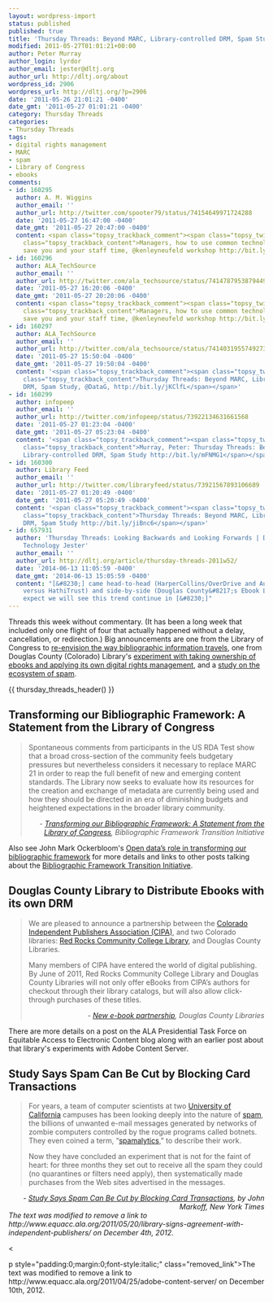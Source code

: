 ```yaml
---
layout: wordpress-import
status: published
published: true
title: 'Thursday Threads: Beyond MARC, Library-controlled DRM, Spam Study'
modified: 2011-05-27T01:01:21+00:00
author: Peter Murray
author_login: lyrdor
author_email: jester@dltj.org
author_url: http://dltj.org/about
wordpress_id: 2906
wordpress_url: http://dltj.org/?p=2906
date: '2011-05-26 21:01:21 -0400'
date_gmt: '2011-05-27 01:01:21 -0400'
category: Thursday Threads
categories:
- Thursday Threads
tags:
- digital rights management
- MARC
- spam
- Library of Congress
- ebooks
comments:
- id: 160295
  author: A. M. Wiggins
  author_email: ''
  author_url: http://twitter.com/spooter79/status/74154649971724288
  date: '2011-05-27 16:47:00 -0400'
  date_gmt: '2011-05-27 20:47:00 -0400'
  content: <span class="topsy_trackback_comment"><span class="topsy_twitter_username"><span
    class="topsy_trackback_content">Managers, how to use common technology tools to
    save you and your staff time, @kenleyneufeld workshop http://bit.ly/jKClfL</span></span>
- id: 160296
  author: ALA_TechSource
  author_email: ''
  author_url: http://twitter.com/ala_techsource/status/74147879538794496
  date: '2011-05-27 16:20:06 -0400'
  date_gmt: '2011-05-27 20:20:06 -0400'
  content: <span class="topsy_trackback_comment"><span class="topsy_twitter_username"><span
    class="topsy_trackback_content">Managers, how to use common technology tools to
    save you and your staff time, @kenleyneufeld workshop http://bit.ly/jKClfL</span></span>
- id: 160297
  author: ALA_TechSource
  author_email: ''
  author_url: http://twitter.com/ala_techsource/status/74140319557492736
  date: '2011-05-27 15:50:04 -0400'
  date_gmt: '2011-05-27 19:50:04 -0400'
  content: '<span class="topsy_trackback_comment"><span class="topsy_twitter_username"><span
    class="topsy_trackback_content">Thursday Threads: Beyond MARC, Library-controlled
    DRM, Spam Study, @DataG, http://bit.ly/jKClfL</span></span>'
- id: 160299
  author: infopeep
  author_email: ''
  author_url: http://twitter.com/infopeep/status/73922134631661568
  date: '2011-05-27 01:23:04 -0400'
  date_gmt: '2011-05-27 05:23:04 -0400'
  content: '<span class="topsy_trackback_comment"><span class="topsy_twitter_username"><span
    class="topsy_trackback_content">Murray, Peter: Thursday Threads: Beyond MARC,
    Library-controlled DRM, Spam Study http://bit.ly/mFNMG1</span></span>'
- id: 160300
  author: Library Feed
  author_email: ''
  author_url: http://twitter.com/libraryfeed/status/73921567893106689
  date: '2011-05-27 01:20:49 -0400'
  date_gmt: '2011-05-27 05:20:49 -0400'
  content: '<span class="topsy_trackback_comment"><span class="topsy_twitter_username"><span
    class="topsy_trackback_content">Thursday Threads: Beyond MARC, Library-controlled
    DRM, Spam Study http://bit.ly/jiBnc6</span></span>'
- id: 657931
  author: 'Thursday Threads: Looking Backwards and Looking Forwards | Disruptive Library
    Technology Jester'
  author_email: ''
  author_url: http://dltj.org/article/thursday-threads-2011w52/
  date: '2014-06-13 11:05:59 -0400'
  date_gmt: '2014-06-13 15:05:59 -0400'
  content: "[&#8230;] came head-to-head (HarperCollins/OverDrive and Authors Guild
    versus HathiTrust) and side-by-side (Douglas County&#8217;s Ebook Lending). I
    expect we will see this trend continue in [&#8230;]"
---
```


<p>Threads this week without commentary.  (It has been a long week that included only one flight of four that actually happened without a delay, cancellation, or redirection.)  Big announcements are one from the Library of Congress to <a href="#p2906-replace-marc">re-envision the way bibliographic information travels</a>, one from Douglas County (Colorado) Library's <a href="#p2906-cipa-dcl">experiment with taking ownership of ebooks and applying its own digital rights management</a>, and a <a href="#p2906-spam">study on the ecosystem of spam</a>.</p>
{{ thursday_threads_header() }}
<h2 id="p2906-replace-marc">Transforming our Bibliographic Framework: A Statement from the Library of Congress</h2>
<blockquote><p>Spontaneous comments from participants in the US RDA Test show that a broad cross-section of the community feels budgetary pressures but nevertheless considers it necessary to replace MARC 21 in order to reap the full benefit of new and emerging content standards.  The Library now seeks to evaluate how its resources for the creation and exchange of metadata are currently being used and how they should be directed in an era of diminishing budgets and heightened expectations in the broader library community.
<div style="text-align: right; width: 100%;"><cite>- <a href="http://www.loc.gov/marc/transition/news/framework-051311.html" title="Transforming our Bibliographic Framework: A Statement from the Library of Congress">Transforming our Bibliographic Framework: A Statement from the Library of Congress</a>, Bibliographic Framework Transition Initiative</cite></div>
</blockquote>
<p>Also see John Mark Ockerbloom's <a href="http://everybodyslibraries.com/2011/05/24/open-datas-role-in-transforming-our-bibliographic-framework/" title="Open data&rsquo;s role in transforming our bibliographic framework &laquo; Everybody's Libraries">Open data&rsquo;s role in transforming our bibliographic framework</a> for more details and links to other posts talking about the <a href="http://www.loc.gov/marc/transition/index.html" title="Bibliographic Framework Transition Initiative | Library of Congress">Bibliographic Framework Transition Initiative</a>.</p>
<h2 id="p2906-cipa-dcl">Douglas County Library to Distribute Ebooks with its own DRM</h2>
<blockquote><p>We are pleased to announce a partnership between the <a href="http://www.CIPABooks.com" target="_blank" title="Join CIPA - We're Independent Publishers Working Together&amp;nbsp; 303-365-CIPA (303-365-2472)">Colorado Independent Publishers Association (CIPA)</a>, and two Colorado libraries: <a href="http://www.rrcc.edu/library/" target="_blank" title="Red Rocks Community College :: Success Your Way">Red Rocks Community College Library</a>, and Douglas County Libraries.</p>
<p>Many members of CIPA have entered the world of digital publishing. By June of 2011, Red Rocks Community College Library and Douglas County Libraries will not only offer eBooks from CIPA&rsquo;s authors for checkout through their library catalogs, but will also allow click-through purchases of these titles.
<div style="text-align: right; width: 100%;"><cite>- <a href="http://web.archive.org/web/20130414133434/http://douglascountylibraries.org/content/new-e-book-partnership" title="New e-book partnership | Douglas County Libraries">New e-book partnership</a>, Douglas County Libraries</cite></div>
</blockquote>
<p>There are more details on a <span class="removed_link" title="http://www.equacc.ala.org/2011/05/20/library-signs-agreement-with-independent-publishers/">post</span> on the ALA Presidential Task Force on Equitable Access to Electronic Content blog along with an earlier post about that library's experiments with <span class="removed_link" title="http://www.equacc.ala.org/2011/04/25/adobe-content-server/">Adobe Content Server</span>.</p>
<h2 id="p2906-spam">Study Says Spam Can Be Cut by Blocking Card Transactions</h2>
<blockquote><p>For years, a team of computer scientists at two <a href="http://topics.nytimes.com/topics/reference/timestopics/organizations/u/university_of_california/index.html" title="More articles about the University of California in the New York Times">University of California</a> campuses has been looking deeply into the nature of <a href="http://topics.nytimes.com/top/reference/timestopics/subjects/s/spam_electronic_mail/index.html" title="More articles about spam in the New York Times">spam</a>, the billions of unwanted e-mail messages generated by networks of zombie computers controlled by the rogue programs called botnets. They even coined a term, &ldquo;<a title="The related research paper." href="http://www.icsi.berkeley.edu/pubs/networking/2008-ccs-spamalytics.pdf">spamalytics</a>,&rdquo; to describe their work.</p>
<p>Now they have concluded an experiment that is not for the faint of heart: for three months they set out to receive all the spam they could (no quarantines or filters need apply), then systematically made purchases from the Web sites advertised in the messages. </p></blockquote>
<div style="text-align: right; width: 100%;"><cite>- <a href="http://www.nytimes.com/2011/05/20/technology/20spam.html?_r=2" title="Study Says Spam Can Be Cut by Blocking Card Transactions | New York Times">Study Says Spam Can Be Cut by Blocking Card Transactions</a>, by John Markoff, New York Times</cite></div>
<p style="padding:0;margin:0;font-style:italic;" class="removed_link">The text was modified to remove a link to http://www.equacc.ala.org/2011/05/20/library-signs-agreement-with-independent-publishers/ on December 4th, 2012.</p>
<p><</p>
<p>p style="padding:0;margin:0;font-style:italic;" class="removed_link">The text was modified to remove a link to http://www.equacc.ala.org/2011/04/25/adobe-content-server/ on December 10th, 2012.</p>
